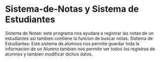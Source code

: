 # Sistema-de-Notas y Sistema de Estudiantes
Sistema de Notas: este programa nos ayudara a registrar las notas de un estudiantes asi tambien contiene la funcion de buscar notas.
Sistema de Estudiantes: Este sistema de alumnos nos permite guardar toda la informacion de un Alumno tambien nos permite ver todos los registros de alumnos y tambien modificar dichos datos.

